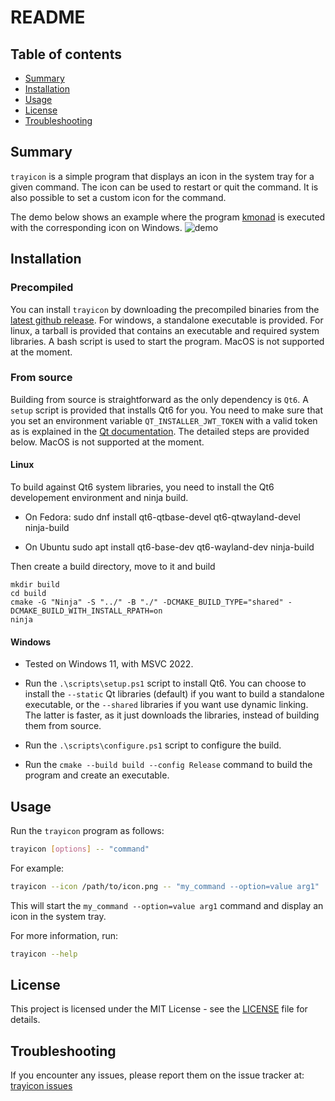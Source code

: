 # README

## Table of contents

<!--toc:start-->
- [Summary](#summary)
- [Installation](#installation)
- [Usage](#usage)
- [License](#license)
- [Troubleshooting](#troubleshooting)
<!--toc:end-->

## Summary

`trayicon` is a simple program that displays an icon in the system tray for a
given command. The icon can be used to restart or quit the command. It is also
possible to set a custom icon for the command.

The demo below shows an example where the program [kmonad](https://github.com/kmonad/kmonad/releases/latest)
is executed with the corresponding icon on Windows.
![demo](https://media.githubusercontent.com/media/BartSte/trayicon/refs/heads/develop/examples/windows/kmonad/trayicon-kmonad.gif)

## Installation

### Precompiled

You can install `trayicon` by downloading the precompiled binaries from the
[latest github release](https://github.com/BartSte/trayicon/releases/latest).
For windows, a standalone executable is provided. For linux, a tarball is
provided that contains an executable and required system libraries. A bash
script is used to start the program. MacOS is not supported at the moment.

### From source

Building from source is straightforward as the only dependency is `Qt6`. A
`setup` script is provided that installs Qt6 for you. You need to make sure that
you set an environment variable `QT_INSTALLER_JWT_TOKEN` with a valid token
as is explained in the [Qt documentation](https://doc.qt.io/qt-6/get-and-install-qt-cli.html).
The detailed steps are provided below. MacOS is not supported at the moment.

#### Linux

To build against Qt6 system libraries, you need to install the Qt6 developement
environment and ninja build.
- On Fedora:
sudo dnf install qt6-qtbase-devel qt6-qtwayland-devel ninja-build

- On Ubuntu
sudo apt install qt6-base-dev qt6-wayland-dev ninja-build

Then create a build directory, move to it and build
```
mkdir build
cd build
cmake -G "Ninja" -S "../" -B "./" -DCMAKE_BUILD_TYPE="shared" -DCMAKE_BUILD_WITH_INSTALL_RPATH=on
ninja
```

#### Windows

- Tested on Windows 11, with MSVC 2022.

- Run the `.\scripts\setup.ps1` script to install Qt6. You can choose to
  install the `--static` Qt libraries (default) if you want to build a
  standalone executable, or the `--shared` libraries if you want use dynamic
  linking. The latter is faster, as it just downloads the libraries, instead of
  building them from source.

- Run the `.\scripts\configure.ps1` script to configure the build.

- Run the `cmake --build build --config Release` command to build the program
  and create an executable.

## Usage

Run the `trayicon` program as follows:

```sh
trayicon [options] -- "command"
```

For example:

```sh
trayicon --icon /path/to/icon.png -- "my_command --option=value arg1"
```

This will start the `my_command --option=value arg1` command and display an
icon in the system tray.

For more information, run:

```sh
trayicon --help
```

## License

This project is licensed under the MIT License - see the [LICENSE](./LICENSE)
file for details.

## Troubleshooting

If you encounter any issues, please report them on the issue tracker at:
[trayicon issues](https://github.com/BartSte/trayicon/issues)
